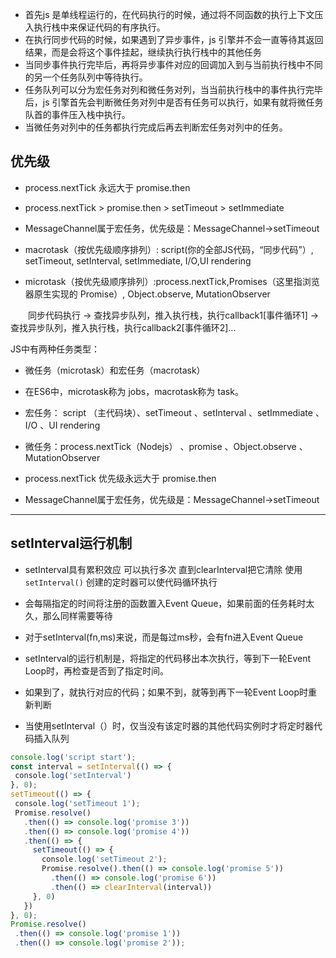 + 首先js 是单线程运行的，在代码执行的时候，通过将不同函数的执行上下文压入执行栈中来保证代码的有序执行。
+ 在执行同步代码的时候，如果遇到了异步事件，js 引擎并不会一直等待其返回结果，而是会将这个事件挂起，继续执行执行栈中的其他任务
+ 当同步事件执行完毕后，再将异步事件对应的回调加入到与当前执行栈中不同的另一个任务队列中等待执行。
+ 任务队列可以分为宏任务对列和微任务对列，当当前执行栈中的事件执行完毕后，js 引擎首先会判断微任务对列中是否有任务可以执行，如果有就将微任务队首的事件压入栈中执行。
+ 当微任务对列中的任务都执行完成后再去判断宏任务对列中的任务。

## 优先级

+ process.nextTick 永远大于 promise.then
+ process.nextTick > promise.then > setTimeout > setImmediate
+ MessageChannel属于宏任务，优先级是：MessageChannel->setTimeout

+ macrotask（按优先级顺序排列）: script(你的全部JS代码，“同步代码”）, setTimeout, setInterval, setImmediate, I/O,UI rendering
+ microtask（按优先级顺序排列）:process.nextTick,Promises（这里指浏览器原生实现的 Promise）, Object.observe, MutationObserver

&emsp;&emsp;同步代码执行 -> 查找异步队列，推入执行栈，执行callback1[事件循环1] ->查找异步队列，推入执行栈，执行callback2[事件循环2]...


JS中有两种任务类型：
+ 微任务（microtask）和宏任务（macrotask）
+ 在ES6中，microtask称为 jobs，macrotask称为 task。

+ 宏任务： script （主代码块）、setTimeout 、setInterval 、setImmediate 、I/O 、UI rendering
+ 微任务：process.nextTick（Nodejs） 、promise 、Object.observe 、MutationObserver

+ process.nextTick 优先级永远大于 promise.then
+ MessageChannel属于宏任务，优先级是：MessageChannel->setTimeout
<hr />

## setInterval运行机制
+ setInterval具有累积效应 可以执行多次 直到clearInterval把它清除 使用 `setInterval()` 创建的定时器可以使代码循环执行
+ 会每隔指定的时间将注册的函数置入Event Queue，如果前面的任务耗时太久，那么同样需要等待
+ 对于setInterval(fn,ms)来说，而是每过ms秒，会有fn进入Event Queue


+ setInterval的运行机制是，将指定的代码移出本次执行，等到下一轮Event Loop时，再检查是否到了指定时间。
+ 如果到了，就执行对应的代码；如果不到，就等到再下一轮Event Loop时重新判断
+ 当使用setInterval（）时，仅当没有该定时器的其他代码实例时才将定时器代码插入队列
```js
console.log('script start');
const interval = setInterval(() => {
 console.log('setInterval')
}, 0);
setTimeout(() => {
 console.log('setTimeout 1');
 Promise.resolve()
   .then(() => console.log('promise 3'))
   .then(() => console.log('promise 4'))
   .then(() => {
     setTimeout(() => {
       console.log('setTimeout 2');
       Promise.resolve().then(() => console.log('promise 5'))
         .then(() => console.log('promise 6'))
         .then(() => clearInterval(interval))
     }, 0)
   })
}, 0);
Promise.resolve()
 .then(() => console.log('promise 1'))
 .then(() => console.log('promise 2'));
```